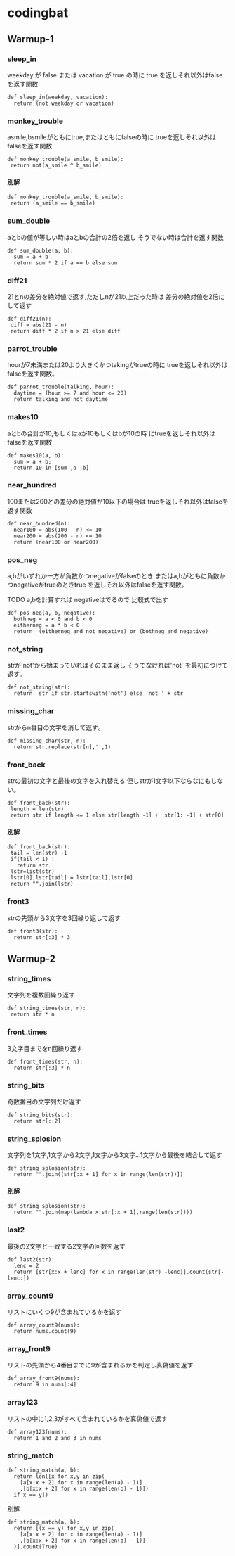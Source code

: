 # codingbat

## Warmup-1

### sleep_in

weekday が false または vacation が true の時に
true を返しそれ以外はfalseを返す関数

```
def sleep_in(weekday, vacation):
  return (not weekday or vacation)
```

### monkey_trouble 

asmile,bsmileがともにtrue,またはともにfalseの時に
trueを返しそれ以外はfalseを返す関数

```
def monkey_trouble(a_smile, b_smile):
 return not(a_smile ^ b_smile) 
```

#### 別解
```
def monkey_trouble(a_smile, b_smile):
 return (a_smile == b_smile) 
```

###  sum_double

aとbの値が等しい時はaとbの合計の2倍を返し
そうでない時は合計を返す関数

```
def sum_double(a, b):
  sum = a + b
  return sum * 2 if a == b else sum
```

### diff21 
21とnの差分を絶対値で返す,ただしnが21以上だった時は
差分の絶対値を2倍にして返す

```
def diff21(n):
 diff = abs(21 - n)
 return diff * 2 if n > 21 else diff 
```

### parrot_trouble
hourが7未満または20より大きくかつtakingがtrueの時に
trueを返しそれ以外はfalseを返す関数｡

```
def parrot_trouble(talking, hour):
  daytime = (hour >= 7 and hour <= 20)
  return talking and not daytime
```
### makes10
aとbの合計が10,もしくはaが10もしくはbが10の時
にtrueを返しそれ以外はfalseを返す関数

```
def makes10(a, b):
  sum = a + b;
  return 10 in [sum ,a ,b]
```

### near_hundred 
100または200との差分の絶対値が10以下の場合は
trueを返しそれ以外はfalseを返す関数

```
def near_hundred(n):
  near100 = abs(100 - n) <= 10
  near200 = abs(200 - n) <= 10
  return (near100 or near200)
```

###  pos_neg 
a,bがいずれか一方が負数かつnegativeがfalseのとき
またはa,bがともに負数かつnegativeがtrueのときtrue
を返しそれ以外はfalseを返す関数｡

TODO a,bを計算すれば negativeはでるので 比較式で出す
```
def pos_neg(a, b, negative):
  bothneg = a < 0 and b < 0
  eitherneg = a * b < 0
  return  (eitherneg and not negative) or (bothneg and negative)
```

### not_string 
strが'not'から始まっていればそのまま返し
そうでなければ'not 'を最初につけて返す｡

```
def not_string(str):
  return  str if str.startswith('not') else 'not ' + str 
```

###  missing_char
strからn番目の文字を消して返す｡

```
def missing_char(str, n):
  return str.replace(str[n],'',1)
```

### front_back
strの最初の文字と最後の文字を入れ替える
但しstrが1文字以下ならなにもしない｡

```
def front_back(str):
 length = len(str)
 return str if length <= 1 else str[length -1] +  str[1: -1] + str[0]
```

#### 別解
```
def front_back(str):
 tail = len(str) -1
 if(tail < 1) : 
   return str
 lstr=list(str)
 lstr[0],lstr[tail] = lstr[tail],lstr[0]
 return "".join(lstr)
```
### front3 
strの先頭から3文字を3回繰り返して返す

```
def front3(str):
  return str[:3] * 3
```

## Warmup-2

### string_times

文字列を複数回繰り返す

```
def string_times(str, n):
 return str * n
```
### front_times
3文字目までをn回繰り返す
```
def front_times(str, n):
  return str[:3] * n
```

### string_bits
奇数番目の文字列だけ返す
```
def string_bits(str):
  return str[::2]
```

### string_splosion
文字列を1文字,1文字から2文字,1文字から3文字...1文字から最後を結合して返す
```
def string_splosion(str):
  return "".join([str[:x + 1] for x in range(len(str))])
```
#### 別解
```
def string_splosion(str):
  return "".join(map(lambda x:str[:x + 1],range(len(str))))
```

### last2
最後の2文字と一致する2文字の回数を返す
```
def last2(str):
  lenc = 2
  return [str[x:x + lenc] for x in range(len(str) -lenc)].count(str[-lenc:])
```
### array_count9
リストにいくつ9が含まれているかを返す
```
def array_count9(nums):
  return nums.count(9)
```
### array_front9
リストの先頭から4番目までに9が含まれるかを判定し真偽値を返す
```
def array_front9(nums):
  return 9 in nums[:4]
```

### array123
リストの中に1,2,3がすべて含まれているかを真偽値で返す
```
def array123(nums):
  return 1 and 2 and 3 in nums
```

### string_match 

```
def string_match(a, b):
  return len([x for x,y in zip(
    [a[x:x + 2] for x in range(len(a) - 1)]
    ,[b[x:x + 2] for x in range(len(b) - 1)])
  if x == y])
```
別解
```
def string_match(a, b):
  return [(x == y) for x,y in zip(
    [a[x:x + 2] for x in range(len(a) - 1)]
    ,[b[x:x + 2] for x in range(len(b) - 1)]
  )].count(True)
```